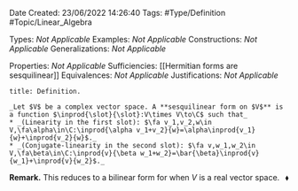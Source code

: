 <div class="topSpace"></div>

Date Created: 23/06/2022 14:26:40
Tags: #Type/Definition #Topic/Linear_Algebra

Types: _Not Applicable_
Examples: _Not Applicable_
Constructions: _Not Applicable_
Generalizations: _Not Applicable_

Properties: _Not Applicable_
Sufficiencies: [[Hermitian forms are sesquilinear]]
Equivalences: _Not Applicable_
Justifications: _Not Applicable_

``` ad-Definition
title: Definition.

_Let $V$ be a complex vector space. A **sesquilinear form on $V$** is a function $\inprod{\slot}{\slot}:V\times V\to\C$ such that_
* _(Linearity in the first slot): $\fa v_1,v_2,w\in V,\fa\alpha\in\C:\inprod{\alpha v_1+v_2}{w}=\alpha\inprod{v_1}{w}+\inprod{v_2}{w}$._
* _(Conjugate-linearity in the second slot): $\fa v,w_1,w_2\in V,\fa\beta\in\C:\inprod{v}{\beta w_1+w_2}=\bar{\beta}\inprod{v}{w_1}+\inprod{v}{w_2}$._

```

**Remark.** This reduces to a bilinear form for when $V$ is a real vector space.<span style="float:right;">$\blacklozenge$</span>
